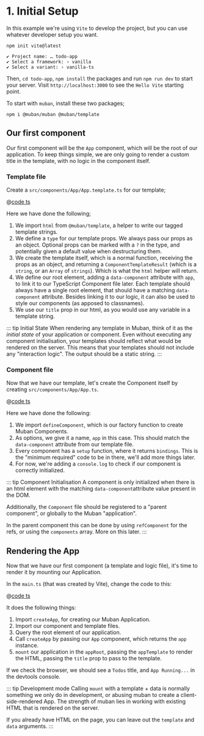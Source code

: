 # 1. Initial Setup

In this example we're using `Vite` to develop the project, but you can use whatever developer setup you want.

```shell
npm init vite@latest

✔ Project name: … todo-app
✔ Select a framework: › vanilla
✔ Select a variant: › vanilla-ts
```

Then, `cd todo-app`, `npm install` the packages and run `npm run dev` to start your server.
Visit `http://localhost:3000` to see the `Hello Vite` starting point.

To start with `muban`, install these two packages;

```shell
npm i @muban/muban @muban/template
```

## Our first component

Our first component will be the `App` component, which will be the root of our application. To keep things simple,
we are only going to render a custom title in the template, with no logic in the component itself.

### Template file
Create a `src/components/App/App.template.ts` for our template;

<CodeGroup>
<CodeGroupItem title="src/components/app/App.template.ts">

@[code ts](./steps/app-template-1.ts)
</CodeGroupItem>
</CodeGroup>

Here we have done the following;

1. We import `html` from `@muban/template`, a helper to write our tagged template strings.
2. We define a `type` for our template props. We always pass our props as an object. Optional props can be marked
   with a `?` in the type, and potentially given a default value when destructuring them.
3. We create the template itself, which is a normal function, receiving the props as an object, and returning a
   `ComponentTemplateResult` (which is a `string`, or an `Array` of `strings`). Which is what the `html` helper will
   return.
4. We define our root element, adding a `data-component` attribute with `app`, to link it to our TypeScript Component
   file later. Each template should always have a single root element, that should have a matching `data-component`
   attribute. Besides linking it to our logic, it can also be used to style our components (as apposed to classnames).
5. We use our `title` prop in our html, as you would use any variable in a template string.

::: tip Initial State
When rendering any template in Muban, think of it as the *initial state* of your application or component. Even
without executing any component initialisation, your templates should reflect what would be rendered on the server.
This means that your templates should not include any "interaction logic". The output should be a static string.
:::

### Component file

Now that we have our template, let's create the Component itself by creating `src/components/App/App.ts`.

<CodeGroup>
<CodeGroupItem title="src/components/app/App.ts">

@[code ts](./steps/app-1.ts)

</CodeGroupItem>
</CodeGroup>

Here we have done the following:

1. We import `defineComponent`, which is our factory function to create Muban Components.
2. As options, we give it a name, `app` in this case. This should match the `data-component` attribute from our
   template file.
3. Every component has a `setup` function, where it returns `bindings`. This is the "minimum required" code to be in
   there, we'll add more things later.
4. For now, we're adding a `console.log` to check if our component is correctly initialized.

::: tip Component Initialisation
A component is only initialized when there is an html element with the matching `data-component`attribute value
present in the DOM.

Additionally, the `Component` file should be registered to a "parent component", or globally 
to the Muban "application".

In the parent component this can be done by using `refComponent` for the refs, or 
using the `components` array. More on this later.
:::

## Rendering the App

Now that we have our first component (a template and logic file), it's time to render it by mounting our Application.

In the `main.ts` (that was created by Vite), change the code to this:

<CodeGroup>
<CodeGroupItem title="src/main.ts">

@[code ts](./steps/main-1.ts)

</CodeGroupItem>
</CodeGroup>

It does the following things:

1. Import `createApp`, for creating our Muban Application.
2. Import our component and template files.
3. Query the root element of our application.
4. Call `createApp` by passing our `App` component, which returns the `app` instance.
5. `mount` our application in the `appRoot`, passing the `appTemplate` to render the HTML, passing the `title` prop
   to pass to the template.

If we check the browser, we should see a `Todos` title, and `App Running...` in the devtools console.

::: tip Development mode
Calling `mount` with a template + data is normally something we only do in development, or abusing muban to create
a client-side-rendered App. The strength of muban lies in working with existing HTML that is rendered on the server.

If you already have HTML on the page, you can leave out the `template` and `data` arguments.
:::
